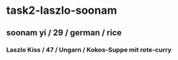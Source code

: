 # task2-laszlo-soonam

## soonam yi / 29 / german / rice 

### Laszlo Kiss / 47 / Ungarn / Kokos-Suppe mit rote-curry
